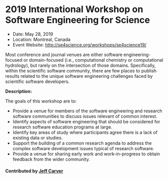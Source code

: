 
# 2019 International Workshop on Software Engineering for Science

- Date: May 28, 2019
- Location: Montreal, Canada
- Event Website:
http://se4science.org/workshops/se4science19/

Most conference and journal venues are either software engineering-focused or domain-focused (i.e., computational chemistry or computational hydrology), but rarely on the intersection of those domains. Specifically, within the scientific software community, there are few places to publish results related to the unique software engineering challenges faced by scientific software developers.

**Description:**

The goals of this workshop are to:
- Provide a venue for members of the software engineering and research software communities to discuss issues relevant of common interest.
- Identify aspects of software engineering that should be considered for research software education programs at large.
- Identify key areas of study where participants agree there is a lack of existing data or studies.
- Support the building of a common research agenda to address the complex software development issues typical of research software.
- Provide a venue for sharing early work and work-in-progress to obtain feedback from the wider community.

#### Contributed by [Jeff Carver](https://github.com/JeffCarver "Jeff Carver GitHub Profile")

<!---
Publish: yes
RSS update: 2018-12-19
Categories: development, collaboration
Topics: software engineering, projects and organizations
Tags: workshop
Level: 2
Prerequisites: WhatIsCseSwProductivity.md
Aggregate: none
--->
